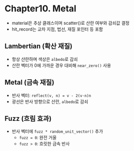 # Chapter10. Metal
- material은 추상 클래스이며 scatter()로 산란 여부와 감쇠값 결정
- hit_record는 교차 지점, 법선, 재질 포인터 등 포함

## Lambertian (확산 재질)
- 항상 산란하며 색상은 `albedo`로 감쇠
- 산란 벡터가 0에 가까운 경우 대비해 `near_zero()` 사용

## Metal (금속 재질)
- 반사 벡터: `reflect(v, n) = v - 2(v·n)n`
- 광선은 반사 방향으로 산란, `albedo`로 감쇠

## Fuzz (흐림 효과)
- 반사 벡터에 `fuzz * random_unit_vector()` 추가
    - `fuzz = 0`: 완전 거울 
    - `fuzz > 0`: 흐릿한 금속 반사